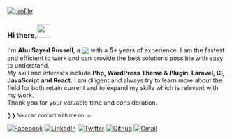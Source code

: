 <a href="https://github.com/rsrussell36" target="_blank">
<img src="https://github.com/rsrussell36/rsrussell36/blob/05c7b396e723208dae01a84f7bc2c74d6329fe8a/russell.png" alt="profile" />
</a>

### Hi there,<img src="https://media.giphy.com/media/hvRJCLFzcasrR4ia7z/giphy.gif" width="30px">

I'm <strong> Abu Sayed Russell</strong>, a <a href="https://github.com/rsrussell36"><img align="center" src="https://img.shields.io/badge/Full%20Stack-Engineer-brightgreen"/></a> with a <strong>5+</strong> years of experience. I am the fastest and efficient to work and can provide the best solutions possible with easy to understand.<br>
My skill and interests include <strong>Php, WordPress Theme & Plugin, Laravel, CI, JavaScript and React.</strong>
I am diligent and always try to learn more about the field for both retain current and to expand my skills which is relevant with my work. 
<br>
Thank you for your valuable time and consideration.
</p>

<small>❯❯ You can contact with me on: ↓</small>


[![Facebook](https://img.shields.io/badge/Facebook-Abu%20Sayed%20Russell-3b5998)][f] [![LinkedIn](https://img.shields.io/badge/LinkedIn-Abu%20Sayed%20Russell-0e76a8)][l] [![Twitter](https://img.shields.io/twitter/follow/abusayedrussell?label=%40abusayedrussell&style=social)][t] [![Github](https://img.shields.io/github/followers/rsrussell36?style=social&label=Follow)][g] [![Gmail](https://img.shields.io/badge/E--Mail-abusayedusell%40gmail.com-blue)][gm]

[f]: https://www.facebook.com/abu.sayed.russell.036/
[l]: https://www.linkedin.com/in/abusayedrussell/
[t]: https://twitter.com/abusayedrussell
[g]: https://github.com/rsrussell36
[gm]: mailto:abusayedrussell@gmail.com
